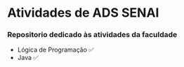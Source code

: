 # Atividades de ADS SENAI

### Repositorio dedicado às atividades da faculdade

- Lógica de Programação ✅
- Java ✅
